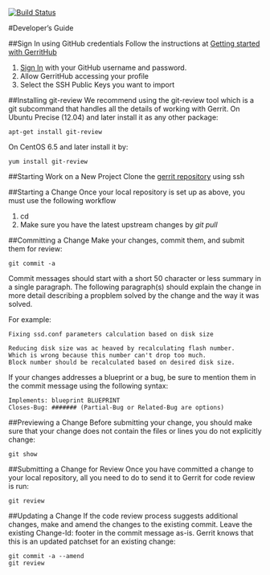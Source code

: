 [![Build Status](https://travis-ci.org/florpor/simulator.png?branch=master)](https://travis-ci.org/florpor/simulator)


#Developer’s Guide

##Sign In using GitHub credentials
Follow the instructions at [Getting started with GerritHub](https://review.gerrithub.io/static/intro.html)

1. [Sign In](https://review.gerrithub.io/login) with your GitHub username and password.
2. Allow GerritHub accessing your profile
3. Select the SSH Public Keys you want to import


##Installing git-review
We recommend using the git-review tool which is a git subcommand that handles all the details of
working with Gerrit. On Ubuntu Precise (12.04) and later install it as any other package:
```
apt-get install git-review
```

On CentOS 6.5 and later install it by:
```
yum install git-review
```

##Starting Work on a New Project
Clone the [gerrit repository](https://review.gerrithub.io/#/admin/projects/davidsaOpenu/simulator) using ssh

##Starting a Change
Once your local repository is set up as above, you must use the following workflow
1. cd <projectname>
2. Make sure you have the latest upstream changes by *git pull*

##Committing a Change
Make your changes, commit them, and submit them for review:
```
git commit -a
```

Commit messages should start with a short 50 character or less summary in a single paragraph.
The following paragraph(s) should explain the change in more detail describing a propblem solved
by the change and the way it was solved.

For example:
```
Fixing ssd.conf parameters calculation based on disk size

Reducing disk size was ac heaved by recalculating flash number.
Which is wrong because this number can't drop too much.
Block number should be recalculated based on desired disk size.
```

If your changes addresses a blueprint or a bug, be sure to mention them in the commit message
using the following syntax:
```
Implements: blueprint BLUEPRINT
Closes-Bug: ####### (Partial-Bug or Related-Bug are options)
```

##Previewing a Change
Before submitting your change, you should make sure that your change does not contain the files
or lines you do not explicitly change:
```
git show
```

##Submitting a Change for Review
Once you have committed a change to your local repository, all you need to do to send it to Gerrit
for code review is run:
```
git review
```

##Updating a Change
If the code review process suggests additional changes, make and amend the changes to the existing commit.
Leave the existing Change-Id: footer in the commit message as-is. Gerrit knows that this is an updated
patchset for an existing change:
```
git commit -a --amend
git review
```

